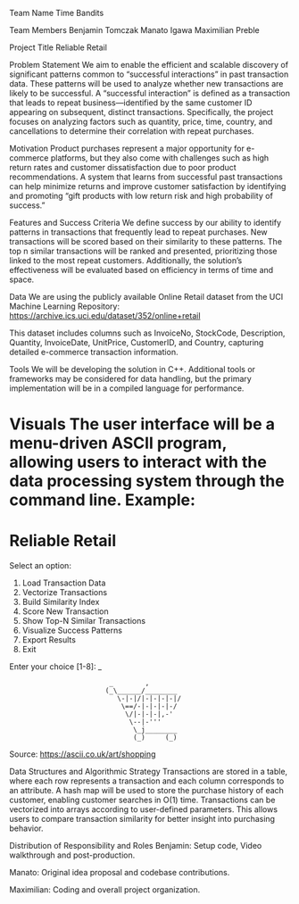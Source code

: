 Team Name
Time Bandits

Team Members
Benjamin Tomczak
Manato Igawa
Maximilian Preble

Project Title
Reliable Retail

Problem Statement
We aim to enable the efficient and scalable discovery of significant patterns common to “successful interactions” in past transaction data. These patterns will be used to analyze whether new transactions are likely to be successful. A “successful interaction” is defined as a transaction that leads to repeat business—identified by the same customer ID appearing on subsequent, distinct transactions. Specifically, the project focuses on analyzing factors such as quantity, price, time, country, and cancellations to determine their correlation with repeat purchases.

Motivation
Product purchases represent a major opportunity for e-commerce platforms, but they also come with challenges such as high return rates and customer dissatisfaction due to poor product recommendations. A system that learns from successful past transactions can help minimize returns and improve customer satisfaction by identifying and promoting “gift products with low return risk and high probability of success.”

Features and Success Criteria
We define success by our ability to identify patterns in transactions that frequently lead to repeat purchases. New transactions will be scored based on their similarity to these patterns. The top n similar transactions will be ranked and presented, prioritizing those linked to the most repeat customers. Additionally, the solution’s effectiveness will be evaluated based on efficiency in terms of time and space.

Data
We are using the publicly available Online Retail dataset from the UCI Machine Learning Repository:
https://archive.ics.uci.edu/dataset/352/online+retail

This dataset includes columns such as InvoiceNo, StockCode, Description, Quantity, InvoiceDate, UnitPrice, CustomerID, and Country, capturing detailed e-commerce transaction information.

Tools
We will be developing the solution in C++. Additional tools or frameworks may be considered for data handling, but the primary implementation will be in a compiled language for performance.

Visuals
The user interface will be a menu-driven ASCII program, allowing users to interact with the data processing system through the command line. Example:
===========================================
Reliable Retail      
===========================================
Select an option:

1. Load Transaction Data
2. Vectorize Transactions
3. Build Similarity Index
4. Score New Transaction
5. Show Top-N Similar Transactions
6. Visualize Success Patterns
7. Export Results
8. Exit

Enter your choice [1-8]: _

                             _        ,
                            (_\______/________
                               \-|-|/|-|-|-|-|/
                                \==/-|-|-|-|-/ 
                                 \/|-|-|-|,-' 
                                  \--|-'''    
                                   \_j________
                                   (_)     (_) 
                                   
Source: https://ascii.co.uk/art/shopping

Data Structures and Algorithmic Strategy
Transactions are stored in a table, where each row represents a transaction and each column corresponds to an attribute. A hash map will be used to store the purchase history of each customer, enabling customer searches in O(1) time. Transactions can be vectorized into arrays according to user-defined parameters. This allows users to compare transaction similarity for better insight into purchasing behavior.

Distribution of Responsibility and Roles
Benjamin: Setup code, Video walkthrough and post-production.

Manato: Original idea proposal and codebase contributions.

Maximilian: Coding and overall project organization.
